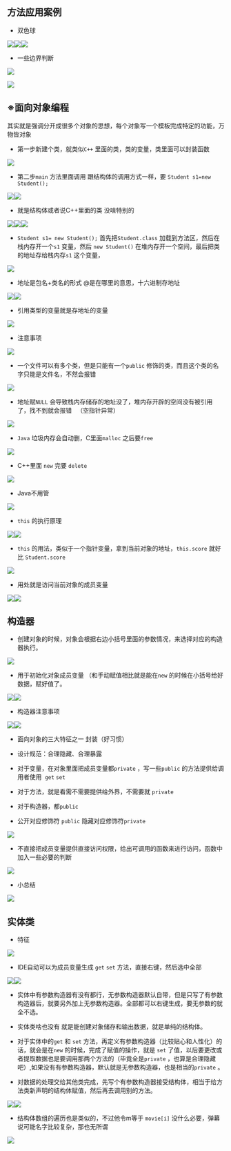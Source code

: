 <span id="744"></span>

## 方法应用案例

-   双色球

<img src="JavaStudyWeek-2.2_files/Image.png"
style="--en-uploadstate:uploaded;" type="image/png"
data-filename="Image.png" /><img src="JavaStudyWeek-2.2_files/Image%20%5B1%5D.png"
style="--en-uploadstate:uploaded;" type="image/png"
data-filename="Image.png" /><img src="JavaStudyWeek-2.2_files/Image%20%5B2%5D.png"
style="--en-uploadstate:uploaded;" type="image/png"
data-filename="Image.png" />

-   一些边界判断

<img src="JavaStudyWeek-2.2_files/Image%20%5B3%5D.png"
style="--en-uploadstate:uploaded;" type="image/png"
data-filename="Image.png" />

  

<img src="JavaStudyWeek-2.2_files/Image%20%5B4%5D.png"
style="--en-uploadstate:uploaded;" type="image/png"
data-filename="Image.png" />

## ※面向对象编程

其实就是强调分开成很多个对象的思想，每个对象写一个模板完成特定的功能，万物皆对象

-   第一步新建个类，就类似`C++` 里面的类，类的变量，类里面可以封装函数

<img src="JavaStudyWeek-2.2_files/Image%20%5B5%5D.png"
style="--en-uploadstate:uploaded;" type="image/png"
data-filename="Image.png" />

-   第二步`main` 方法里面调用 跟结构体的调用方式一样，要
    `Student s1=new Student();`

<img src="JavaStudyWeek-2.2_files/Image%20%5B6%5D.png"
style="--en-uploadstate:uploaded;" type="image/png"
data-filename="Image.png" /><img src="JavaStudyWeek-2.2_files/Image%20%5B7%5D.png"
style="--en-uploadstate:uploaded;" type="image/png"
data-filename="Image.png" />

-   就是结构体或者说C++里面的类 没啥特别的

<img src="JavaStudyWeek-2.2_files/Image%20%5B8%5D.png"
style="--en-uploadstate:uploaded;" type="image/png"
data-filename="Image.png" /><img src="JavaStudyWeek-2.2_files/Image%20%5B9%5D.png"
style="--en-uploadstate:uploaded;" type="image/png"
data-filename="Image.png" /><img src="JavaStudyWeek-2.2_files/Image%20%5B10%5D.png"
style="--en-uploadstate:uploaded;" type="image/png"
data-filename="Image.png" />

-   `Student s1= new Student();` 首先把`Student.class`
    加载到方法区，然后在栈内存开一个`s1` 变量，然后 `new Student()`
    在堆内存开一个空间，最后把类的地址存给栈内存`s1` 这个变量，

<img src="JavaStudyWeek-2.2_files/Image%20%5B11%5D.png"
style="--en-uploadstate:uploaded;" type="image/png"
data-filename="Image.png" />

-   地址是包名+类名的形式 @是在哪里的意思，十六进制存地址

<img src="JavaStudyWeek-2.2_files/Image%20%5B12%5D.png"
style="--en-uploadstate:uploaded;" type="image/png"
data-filename="Image.png" /><img src="JavaStudyWeek-2.2_files/Image%20%5B13%5D.png"
style="--en-uploadstate:uploaded;" type="image/png"
data-filename="Image.png" />

-   引用类型的变量就是存地址的变量

<img src="JavaStudyWeek-2.2_files/Image%20%5B14%5D.png"
style="--en-uploadstate:uploaded;" type="image/png"
data-filename="Image.png" />

-   注意事项

<img src="JavaStudyWeek-2.2_files/Image%20%5B15%5D.png"
style="--en-uploadstate:uploaded;" type="image/png"
data-filename="Image.png" />

-   一个文件可以有多个类，但是只能有一个`public`
    修饰的类，而且这个类的名字只能是文件名，不然会报错

<img src="JavaStudyWeek-2.2_files/Image%20%5B16%5D.png"
style="--en-uploadstate:uploaded;" type="image/png"
data-filename="Image.png" />

  

-   地址赋`NULL`
    会导致栈内存储存的地址没了，堆内存开辟的空间没有被引用了，找不到就会报错  
    （空指针异常）

<img src="JavaStudyWeek-2.2_files/Image%20%5B17%5D.png"
style="--en-uploadstate:uploaded;" type="image/png"
data-filename="Image.png" />

-   `Java` 垃圾内存会自动删，C里面`malloc` 之后要`free`

<img src="JavaStudyWeek-2.2_files/Image%20%5B18%5D.png"
style="--en-uploadstate:uploaded;" type="image/png"
data-filename="Image.png" />

-   C++里面 `new` 完要 `delete`

<img src="JavaStudyWeek-2.2_files/Image%20%5B19%5D.png"
style="--en-uploadstate:uploaded;" type="image/png"
data-filename="Image.png" />

-   Java不用管

<img src="JavaStudyWeek-2.2_files/Image%20%5B20%5D.png"
style="--en-uploadstate:uploaded;" type="image/png"
data-filename="Image.png" />

-   `this` 的执行原理

<img src="JavaStudyWeek-2.2_files/Image%20%5B21%5D.png"
style="--en-uploadstate:uploaded;" type="image/png"
data-filename="Image.png" /><img src="JavaStudyWeek-2.2_files/Image%20%5B22%5D.png"
style="--en-uploadstate:uploaded;" type="image/png"
data-filename="Image.png" />

-   `this` 的用法，类似于一个指针变量，拿到当前对象的地址，`this.score`
    就好比 `Student.score`

<img src="JavaStudyWeek-2.2_files/Image%20%5B23%5D.png"
style="--en-uploadstate:uploaded;" type="image/png"
data-filename="Image.png" />

-   用处就是访问当前对象的成员变量

<img src="JavaStudyWeek-2.2_files/Image%20%5B24%5D.png"
style="--en-uploadstate:uploaded;" type="image/png"
data-filename="Image.png" /><img src="JavaStudyWeek-2.2_files/Image%20%5B25%5D.png"
style="--en-uploadstate:uploaded;" type="image/png"
data-filename="Image.png" />

## 构造器

-   创建对象的时候，对象会根据右边小括号里面的参数情况，来选择对应的构造器执行。

<img src="JavaStudyWeek-2.2_files/Image%20%5B26%5D.png"
style="--en-uploadstate:uploaded;" type="image/png"
data-filename="Image.png" />

-   用于初始化对象成员变量 （和手动赋值相比就是能在`new`
    的时候在小括号给好数据，赋好值了。

<img src="JavaStudyWeek-2.2_files/Image%20%5B27%5D.png"
style="--en-uploadstate:uploaded;" type="image/png"
data-filename="Image.png" /><img src="JavaStudyWeek-2.2_files/Image%20%5B28%5D.png"
style="--en-uploadstate:uploaded;" type="image/png"
data-filename="Image.png" />

-   构造器注意事项

<img src="JavaStudyWeek-2.2_files/Image%20%5B29%5D.png"
style="--en-uploadstate:uploaded;" type="image/png"
data-filename="Image.png" /><img src="JavaStudyWeek-2.2_files/Image%20%5B30%5D.png"
style="--en-uploadstate:uploaded;" type="image/png"
data-filename="Image.png" />

-   面向对象的三大特征之一 封装（好习惯）

-   设计规范：合理隐藏、合理暴露

-   对于变量，在对象里面把成员变量都`private` ，写一些`public`
    的方法提供给调用者使用  `get` `set`

-   对于方法，就是看需不需要提供给外界，不需要就 `private`

-   对于构造器，都`public`

-   公开对应修饰符 `public` 隐藏对应修饰符`private`

<img src="JavaStudyWeek-2.2_files/Image%20%5B31%5D.png"
style="--en-uploadstate:uploaded;" type="image/png"
data-filename="Image.png" />

-   不直接把成员变量提供直接访问权限，给出可调用的函数来进行访问，函数中加入一些必要的判断

<img src="JavaStudyWeek-2.2_files/Image%20%5B32%5D.png"
style="--en-uploadstate:uploaded;" type="image/png"
data-filename="Image.png" />

-   小总结

<img src="JavaStudyWeek-2.2_files/Image%20%5B33%5D.png"
style="--en-uploadstate:uploaded;" type="image/png"
data-filename="Image.png" />

## 实体类

-   特征

<img src="JavaStudyWeek-2.2_files/Image%20%5B34%5D.png"
style="--en-uploadstate:uploaded;" type="image/png"
data-filename="Image.png" />

-   IDE自动可以为成员变量生成 `get` `set` 方法，直接右键，然后选中全部

<img src="JavaStudyWeek-2.2_files/Image%20%5B35%5D.png"
style="--en-uploadstate:uploaded;" type="image/png"
data-filename="Image.png" /><img src="JavaStudyWeek-2.2_files/Image%20%5B36%5D.png"
style="--en-uploadstate:uploaded;" type="image/png"
data-filename="Image.png" />

-   实体中有参数构造器有没有都行，无参数构造器默认自带，但是只写了有参数构造器后，就要另外加上无参数构造器。全部都可以右键生成，要无参数的就全不选。

-   实体类啥也没有 就是能创建对象储存和输出数据，就是单纯的结构体。

-   对于实体中的`get` 和 `set`
    方法，再定义有参数构造器（比较贴心和人性化）的话，就会是在`new`
    的时候，完成了赋值的操作，就是 `set`
    了值，以后要更改或者提取数据也是要调用那两个方法的（毕竟全是`private`
    ，也算是合理隐藏吧）,如果没有有参数构造器，默认就是无参数构造器，也是相当的`private`
    。

-   对数据的处理交给其他类完成，先写个有参数构造器接受结构体，相当于给方法类新声明的结构体赋值，然后再去调用别的方法。

<img src="JavaStudyWeek-2.2_files/Image%20%5B37%5D.png"
style="--en-uploadstate:uploaded;" type="image/png"
data-filename="Image.png" /><img src="JavaStudyWeek-2.2_files/Image%20%5B38%5D.png"
style="--en-uploadstate:uploaded;" type="image/png"
data-filename="Image.png" />

-   结构体数组的遍历也是类似的，不过他令m等于 `movie[i]`
    没什么必要，弹幕说可能名字比较复杂，那也无所谓

<img src="JavaStudyWeek-2.2_files/Image%20%5B39%5D.png"
style="--en-uploadstate:uploaded;" type="image/png"
data-filename="Image.png" />

  

 
